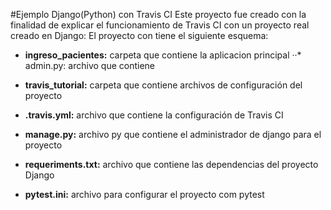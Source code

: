 #Ejemplo Django(Python) con Travis CI
Este proyecto fue creado con la finalidad de explicar el funcionamiento de Travis CI con un proyecto real creado en Django:
El proyecto con tiene el siguiente esquema:

* **ingreso_pacientes:** carpeta que contiene la aplicacion principal 
··* admin.py: archivo que contiene 

* **travis_tutorial:** carpeta que contiene archivos de configuración del proyecto

* **.travis.yml:** archivo que contiene la configuración de Travis CI

* **manage.py:** archivo py que contiene el administrador de django para el proyecto

* **requeriments.txt:** archivo que contiene las dependencias del proyecto Django

* **pytest.ini:** archivo para configurar el proyecto com pytest